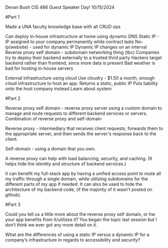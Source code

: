 Devan Bush
CIS 486
Guest Speaker Day!
10/15/2024

#Part 1

Made a UNA faculty knowledge base with all CRUD ops

Can deploy in-house infrastructure at home using dynamic DNS
Static IP - IP assigned to your company permanently while contract lasts
No-ip(website) - used for dynamic IP
Dynamic IP changes on an interval
Reverse proxy self domain - subdomain networking thing (tbc)
Companies try to deploy their backend externally to a trusted third party
Hackers target backend rather than frontend, since more data is present
Bad weather is bad for hosting in-house servers

External infrastructure using cloud
Use cloudry - $1.50 a month, enough cloud infrastructure to host an app. Returns a static, public IP
Puts liability onto the host company instead
Learn about system

#Part 2

Reverse proxy self domain - reverse proxy server using a custom domain to manage and route requests to different backend services or servers. Combination of reverse proxy and self-domain

Reverse proxy - intermediary that receives client requests, forwards them to the appropriate server, and then sends the server's response back to the client.

Self-domain - using a domain that you own.
	
A reverse proxy can help with load balancing, security, and caching. (It helps hide the identity and structure of backend services.)

It can benefit my full-stack app by having a unified access point to route all my traffic through a single domain, while utilizing subdomains for the different parts of my app if needed. It can also be used to hide the architecture of my backend code, (if the majority of it wasn’t posted on github).

#Part 3

Could you tell us a little more about the reverse proxy self domain, or hw your app benefits from it/utilizes it? You began the topic last session but I don’t think we ever got any more detail on it.

What are the differences of using a static IP versus a dynamic IP for a company’s infrastructure in regards to accessibility and security?

